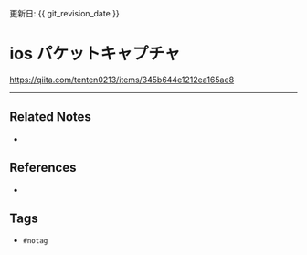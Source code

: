 更新日: {{ git_revision_date }}

# ios パケットキャプチャ
https://qiita.com/tenten0213/items/345b644e1212ea165ae8

---
## Related Notes
- 

## References
- 

## Tags
- `#notag`